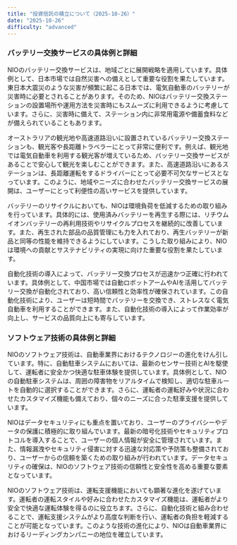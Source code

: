 ```yaml
---
title: "投資信託の積立について（2025-10-26）"
date: "2025-10-26"
difficulty: "advanced"
---
```


### バッテリー交換サービスの具体例と詳細

NIOのバッテリー交換サービスは、地域ごとに展開戦略を適用しています。具体例として、日本市場では自然災害への備えとして重要な役割を果たしています。東日本大震災のような災害が頻繁に起こる日本では、電気自動車のバッテリーが災害時に必要とされることがあります。そのため、NIOはバッテリー交換ステーションの設置場所や運用方法を災害時にもスムーズに利用できるように考慮しています。さらに、災害時に備えて、ステーション内に非常用電源や備蓄食料などが備えられていることもあります。

オーストラリアの観光地や高速道路沿いに設置されているバッテリー交換ステーションも、観光客や長距離トラベラーにとって非常に便利です。例えば、観光地では電気自動車を利用する観光客が増えているため、バッテリー交換サービスがあることで安心して観光を楽しむことができます。また、高速道路沿いにあるステーションは、長距離運転をするドライバーにとって必要不可欠なサービスとなっています。このように、地域やニーズに合わせたバッテリー交換サービスの展開は、ユーザーにとって利便性の高いサービスを提供しています。

バッテリーのリサイクルにおいても、NIOは環境負荷を低減するための取り組みを行っています。具体的には、使用済みバッテリーを再生する際には、リチウムイオンバッテリーの再利用技術やリサイクルプロセスを継続的に改善しています。また、再生された部品の品質管理にも力を入れており、再生バッテリーが新品と同等の性能を維持できるようにしています。こうした取り組みにより、NIOは環境への貢献とサステナビリティの実現に向けた重要な役割を果たしています。

自動化技術の導入によって、バッテリー交換プロセスが迅速かつ正確に行われています。具体例として、中国市場では自動ロボットアームやAIを活用してバッテリー交換が自動化されており、高い信頼性と効率性が確保されています。この自動化技術により、ユーザーは短時間でバッテリーを交換でき、ストレスなく電気自動車を利用することができます。また、自動化技術の導入によって作業効率が向上し、サービスの品質向上にも寄与しています。

### ソフトウェア技術の具体例と詳細

NIOのソフトウェア技術は、自動車業界におけるテクノロジーの進化をけん引しています。特に、自動駐車システムにおいては、最新のセンサー技術とAIを駆使して、運転者に安全かつ快適な駐車体験を提供しています。具体例として、NIOの自動駐車システムは、周囲の障害物をリアルタイムで検知し、適切な駐車ルートを自動的に選択することができます。さらに、運転者の運転好みや状況に合わせたカスタマイズ機能も備えており、個々のニーズに合った駐車支援を提供しています。

NIOはデータセキュリティにも重点を置いており、ユーザーのプライバシーやデータの保護に積極的に取り組んでいます。最新の暗号化技術やセキュリティプロトコルを導入することで、ユーザーの個人情報が安全に管理されています。また、情報漏洩やセキュリティ侵害に対する迅速な対応策や予防策も整備されており、ユーザーからの信頼を築くための取り組みが行われています。データセキュリティの確保は、NIOのソフトウェア技術の信頼性と安全性を高める重要な要素となっています。

NIOのソフトウェア技術は、運転支援機能においても顕著な進化を遂げています。運転者の運転スタイルや好みに合わせたカスタマイズ機能は、運転者がより安全で快適な運転体験を得るのに役立ちます。さらに、自動化技術と組み合わせることで、運転支援システムがより高度な判断を行い、運転者の負担を軽減することが可能となっています。このような技術の進化により、NIOは自動車業界におけるリーディングカンパニーの地位を確立しています。
